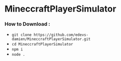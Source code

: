 # MineccraftPlayerSimulator

### How to Download :

 - `git clone https://github.com/edevs-damien/MineccraftPlayerSimulator.git`
 - `cd MineccraftPlayerSimulator`
 - `npm i`
 - `node .`

 
